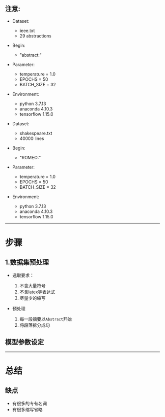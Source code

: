 ## 注意:
- Dataset:
  - ieee.txt
  - 29 abstractions

- Begin:
  - "abstract:"

- Parameter:
  - temperature = 1.0
  - EPOCHS = 50
  - BATCH_SIZE = 32

- Environment:
  - python 3.7.13
  - anaconda 4.10.3
  - tensorflow 1.15.0


- Dataset:
  - shakespeare.txt
  - 40000 lines

- Begin:
  - "ROMEO:"

- Parameter:
  - temperature = 1.0
  - EPOCHS = 50
  - BATCH_SIZE = 32

- Environment:
  - python 3.7.13
  - anaconda 4.10.3
  - tensorflow 1.15.0

---

# 步骤

## 1.数据集预处理

- 选取要求：
  1. 不含大量符号
  2. 不含latex等表达式
  3. 尽量少的缩写

- 预处理
  1. 每一段摘要以`Abstract`开始
  2. 将段落拆分成句

## 模型参数设定

---

# 总结

## 缺点
- 有很多的专有名词
- 有很多缩写省略